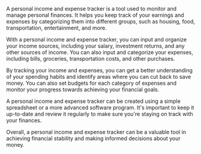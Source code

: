 A personal income and expense tracker is a tool used to monitor and manage personal finances. It helps you keep track of your earnings and expenses by categorizing them into different groups, such as housing, food, transportation, entertainment, and more.

With a personal income and expense tracker, you can input and organize your income sources, including your salary, investment returns, and any other sources of income. You can also input and categorize your expenses, including bills, groceries, transportation costs, and other purchases.

By tracking your income and expenses, you can get a better understanding of your spending habits and identify areas where you can cut back to save money. You can also set budgets for each category of expenses and monitor your progress towards achieving your financial goals.

A personal income and expense tracker can be created using a simple spreadsheet or a more advanced software program. It's important to keep it up-to-date and review it regularly to make sure you're staying on track with your finances.

Overall, a personal income and expense tracker can be a valuable tool in achieving financial stability and making informed decisions about your money.
